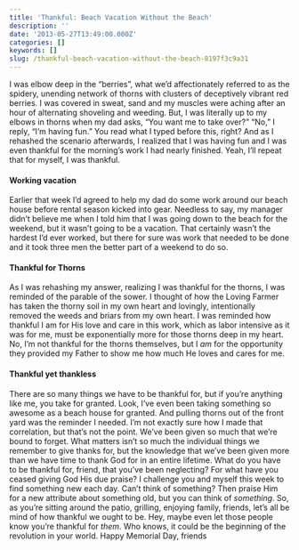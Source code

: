 ```yaml
---
title: 'Thankful: Beach Vacation Without the Beach'
description: ''
date: '2013-05-27T13:49:00.000Z'
categories: []
keywords: []
slug: /thankful-beach-vacation-without-the-beach-8197f3c9a31
---
```

I was elbow deep in the “berries”, what we’d affectionately referred to as the spidery, unending network of thorns with clusters of deceptively vibrant red berries. I was covered in sweat, sand and my muscles were aching after an hour of alternating shoveling and weeding. But, I was literally up to my elbows in thorns when my dad asks, “You want me to take over?” “No,” I reply, “I’m having fun.” You read what I typed before this, right? And as I rehashed the scenario afterwards, I realized that I was having fun and I was even thankful for the morning’s work I had nearly finished. Yeah, I’ll repeat that for myself, I was thankful.
#### Working vacation
Earlier that week I’d agreed to help my dad do some work around our beach house before rental season kicked into gear. Needless to say, my manager didn’t believe me when I told him that I was going down to the beach for the weekend, but it wasn’t going to be a vacation. That certainly wasn’t the hardest I’d ever worked, but there for sure was work that needed to be done and it took three men the better part of a weekend to do so.
#### Thankful for Thorns
As I was rehashing my answer, realizing I was thankful for the thorns, I was reminded of the parable of the sower. I thought of how the Loving Farmer has taken the thorny soil in my own heart and lovingly, intentionally removed the weeds and briars from my own heart. I was reminded how thankful I am for His love and care in this work, which as labor intensive as it was for me, must be exponentially more for those thorns deep in my heart. No, I’m not thankful for the thorns themselves, but I _am_ for the opportunity they provided my Father to show me how much He loves and cares for me.
#### Thankful yet thankless
There are so many things we have to be thankful for, but if you’re anything like me, you take for granted. Look, I’ve even been taking something so awesome as a beach house for granted. And pulling thorns out of the front yard was the reminder I needed. I’m not exactly sure how I made that correlation, but that’s not the point. We’ve been given so much that we’re bound to forget. What matters isn’t so much the individual things we remember to give thanks for, but the knowledge that we’ve been given more than we have time to thank God for in an entire lifetime.
What do you have to be thankful for, friend, that you’ve been neglecting? For what have you ceased giving God His due praise? I challenge you and myself this week to find something new each day. Can’t think of something? Then praise Him for a new attribute about something old, but you can think of _something_. So, as you’re sitting around the patio, grilling, enjoying family, friends, let’s all be mind of how thankful we ought to be. Hey, maybe even let those people know you’re thankful for _them_. Who knows, it could be the beginning of the revolution in your world. Happy Memorial Day, friends
